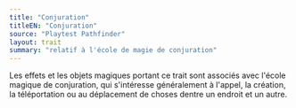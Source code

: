 ```yaml
---
title: "Conjuration"
titleEN: "Conjuration"
source: "Playtest Pathfinder"
layout: trait
summary: "relatif à l'école de magie de conjuration"
---
```


Les effets et les objets magiques portant ce trait sont associés avec l'école magique de conjuration, qui s'intéresse généralement à l'appel, la création, la téléportation ou au déplacement de choses dentre un endroit et un autre.

